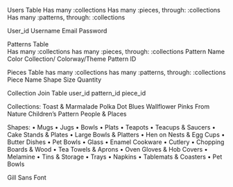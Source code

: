Users Table
	Has many :collections
	Has many :pieces, through: :collections
	Has many :patterns, through: :collections

User_id
Username
Email
Password


Patterns Table       
Has many :collections
has many :pieces, through: :collections
Pattern Name
Color Collection/ Colorway/Theme
Pattern ID


Pieces Table
has many :collections
has many :patterns, through: :collections
Piece Name
Shape
Size
Quantity

Collection Join Table
user_id
pattern_id
piece_id


Collections:
Toast & Marmalade
Polka Dot
Blues
Wallflower
Pinks
From Nature
Children’s Pattern
People & Places

Shapes:
• Mugs
• Jugs
• Bowls
• Plats
• Teapots
• Teacups & Saucers
• Cake Stands & Plates
• Large Bowls & Platters
• Hen on Nests & Egg Cups
• Butter Dishes
• Pet Bowls
• Glass
• Enamel Cookware
• Cutlery
• Chopping Boards & Wood
• Tea Towels & Aprons
• Oven Gloves & Hob Covers
• Melamine
• Tins & Storage
• Trays
• Napkins
• Tablemats & Coasters
• Pet Bowls

Gill Sans Font
